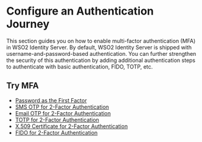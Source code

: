 # Configure an Authentication Journey

This section guides you on how to enable multi-factor authentication (MFA) in WSO2 Identity Server. By default, WSO2 
Identity Server is shipped with username-and-password-based authentication. You can further strengthen the security of 
this authentication by adding additional authentication steps to authenticate with basic authentication, FIDO, TOTP, 
etc.

## Try MFA

- [Password as the First Factor](../../../guides/mfa/password)
- [SMS OTP for 2-Factor Authentication](../../../guides/mfa/2fa-sms-otp)
- [Email OTP for 2-Factor Authentication](../../../guides/mfa/2fa-email-otp)
- [TOTP for 2-Factor Authentication](../../../guides/mfa/2fa-totp)
- [X.509 Certificate for 2-Factor Authentication](../../../guides/mfa/x509)
- [FIDO for 2-Factor Authentication](../../../guides/mfa/2fa-fido)
